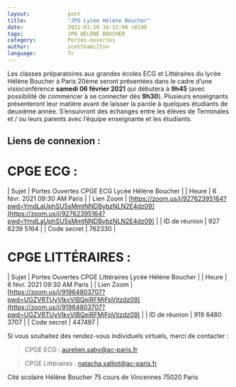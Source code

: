 ```yaml
---
layout:            post
title:             "JPO Lycée Hélène Boucher"
date:              2021-01-28 16:31:00 +0100
tags:              JPO HÉLÈNE BOUCHER
category:          Portes-ouvertes
author:            scotthamilton
language:          fr
---
```


Les classes préparatoires aux grandes écoles ECG et Littéraires du lycée Hélène Boucher à Paris 20ème seront présentées dans le cadre d’une visioconférence **samedi 06 février 2021** qui débutera à **9h45** (avec possibilité de commencer à se connecter dès **9h30**). Plusieurs enseignants présenteront leur matière avant de laisser la parole à quelques étudiants de deuxième année. S’ensuivront des échanges entre les élèves de Terminales et / ou leurs parents avec l’équipe enseignante et les étudiants.

## Liens de connexion :

# CPGE ECG :

| Sujet | Portes Ouvertes CPGE ECG Lycée Hélène Boucher |
| Heure | 6 févr. 2021 09:30 AM Paris |
| Lien Zoom | [https://zoom.us/j/92762395164?pwd=YmdLaUphSU5sMmtNNDBybzNLN2E4dz09](https://zoom.us/j/92762395164?pwd=YmdLaUphSU5sMmtNNDBybzNLN2E4dz09) |
| ID de réunion | 927 6239 5164 |
| Code secret | 762330 |

# CPGE LITTÉRAIRES :

| Sujet | Portes Ouvertes CPGE Littéraires Lycée Hélène Boucher |
| Heure | 6 févr. 2021 09:30 AM Paris |
| Lien Zoom | [https://zoom.us/j/91964803707?pwd=UGZVRTUyVlkvVlBQejRFMjFpVitzdz09](https://zoom.us/j/91964803707?pwd=UGZVRTUyVlkvVlBQejRFMjFpVitzdz09) |
| ID de réunion | 919 6480 3707 |
| Code secret | 447497 |



Si vous souhaitez des rendez-vous individuels virtuels, merci de contacter :

 > CPGE ECG : aurelien.saby@ac-paris.fr

 > CPGE Littéraires : natacha.salliot@ac-paris.fr

Cité scolaire Hélène Boucher
 75 cours de Vincennes 75020 Paris
